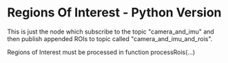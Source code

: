 # Regions Of Interest - Python Version

This is just the node which subscribe to the topic "camera_and_imu" and then publish appended ROIs to topic called "camera_and_imu_and_rois".

Regions of Interest must be processed in function processRois(...)
